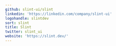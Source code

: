 ```yaml
---
github: slint-ui/slint
linkedin: 'https://linkedin.com/company/slint-ui'
logohandle: slintdev
sort: slint
title: Slint
twitter: slint_ui
website: 'https://slint.dev/'
---
```

